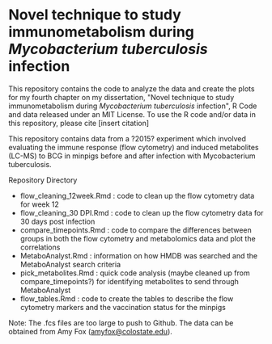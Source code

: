 # Novel technique to study immunometabolism during *Mycobacterium tuberculosis* infection 

This repository contains the code to analyze the data and create the plots for my fourth chapter on my dissertation, "Novel technique to study immunometabolism during *Mycobacterium tuberculosis* infection", R Code and data released under an MIT License. To use the R code and/or data in this repository, please cite [insert citation]

This repository contains data from a ?2015? experiment which involved evaluating the immune response (flow cytometry) and induced metabolites (LC-MS) to BCG in minpigs before and after infection with Mycobacterium tuberculosis. 

Repository Directory

- flow_cleaning_12week.Rmd : code to clean up the flow cytometry data for week 12 
- flow_cleaning_30 DPI.Rmd : code to clean up the flow cytometry data for 30 days post infection 
- compare_timepoints.Rmd : code to compare the differences between groups in both the flow cytometry and metabolomics data and plot the correlations
- MetaboAnalyst.Rmd : information on how HMDB was searched and the MetaboAnalyst search criteria
- pick_metabolites.Rmd : quick code analysis (maybe cleaned up from compare_timepoints?) for identifying metabolites to send through MetaboAnalyst
- flow_tables.Rmd : code to create the tables to describe the flow cytometry markers and the vaccination status for the minpigs


Note: The .fcs files are too large to push to Github. The data can be obtained from Amy Fox (amyfox@colostate.edu). 